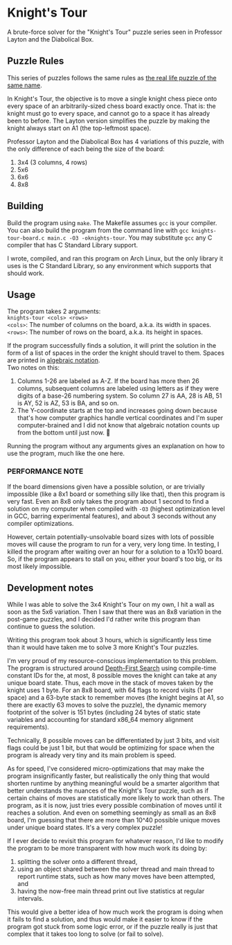 # Knight's Tour
A brute-force solver for the "Knight's Tour" puzzle series seen in Professor Layton and the Diabolical Box.

## Puzzle Rules
This series of puzzles follows the same rules as [the real life puzzle of the same name](https://en.wikipedia.org/wiki/Knight%27s_tour).

In Knight's Tour, the objective is to move a single knight chess piece onto every space of an arbitrarily-sized chess board exactly once. That is: the knight must go to every space, and cannot go to a space it has already been to before. The Layton version simplifies the puzzle by making the knight always start on A1 (the top-leftmost space).

Professor Layton and the Diabolical Box has 4 variations of this puzzle, with the only difference of each being the size of the board:
1. 3x4 (3 columns, 4 rows)
2. 5x6
3. 6x6
4. 8x8

## Building
Build the program using `make`. The Makefile assumes `gcc` is your compiler.
You can also build the program from the command line with `gcc knights-tour-board.c main.c -O3 -oknights-tour`.
You may substitute `gcc` any C compiler that has C Standard Library support.

I wrote, compiled, and ran this program on Arch Linux, but the only library it uses is the C Standard Library, so any environment which supports that should work.

## Usage
The program takes 2 arguments:\
`knights-tour <cols> <rows>`\
`<cols>`: The number of columns on the board, a.k.a. its width in spaces.\
`<rows>`: The number of rows on the board, a.k.a. its height in spaces.

If the program successfully finds a solution, it will print the solution in the form of a list of spaces in the order the knight should travel to them. Spaces are printed in [algebraic notation](https://en.wikipedia.org/wiki/Algebraic_notation_(chess)).\
Two notes on this:
1. Columns 1-26 are labeled as A-Z. If the board has more then 26 columns, subsequent columns are labeled using letters as if they were digits of a base-26 numbering system. So column 27 is AA, 28 is AB, 51 is AY, 52 is AZ, 53 is BA, and so on.
2. The Y-coordinate starts at the top and increases going down because that's how computer graphics handle vertical coordinates and I'm super computer-brained and I did not know that algebraic notation counts up from the bottom until just now. :smiling_face_with_tear:

Running the program without any arguments gives an explanation on how to use the program, much like the one here.

### PERFORMANCE NOTE
If the board dimensions given have a possible solution, or are trivially impossible (like a 8x1 board or something silly like that), then this program is very fast. Even an 8x8 only takes the program about 1 second to find a solution on my computer when compiled with `-O3` (highest optimization level in GCC, barring experimental features), and about 3 seconds without any compiler optimizations.

However, certain potentially-unsolvable board sizes with lots of possible moves will cause the program to run for a very, very long time. In testing, I killed the program after waiting over an hour for a solution to a 10x10 board. So, if the program appears to stall on you, either your board's too big, or its most likely impossible.

## Development notes
While I was able to solve the 3x4 Knight's Tour on my own, I hit a wall as soon as the 5x6 variation. Then I saw that there was an 8x8 variation in the post-game puzzles, and I decided I'd rather write this program than continue to guess the solution.

Writing this program took about 3 hours, which is significantly less time than it would have taken me to solve 3 more Knight's Tour puzzles.

I'm very proud of my resource-conscious implementation to this problem. The program is structured around [Depth-First Search](https://en.wikipedia.org/wiki/Depth-first_search) using compile-time constant IDs for the, at most, 8 possible moves the knight can take at any unique board state. Thus, each move in the stack of moves taken by the knight uses 1 byte. For an 8x8 board, with 64 flags to record visits (1 per space) and a 63-byte stack to remember moves (the knight begins at A1, so there are exactly 63 moves to solve the puzzle), the dynamic memory footprint of the solver is 151 bytes (including 24 bytes of static state variables and accounting for standard x86_64 memory alignment requirements).

Technically, 8 possible moves can be differentiated by just 3 bits, and visit flags could be just 1 bit, but that would be optimizing for space when the program is already very tiny and its main problem is speed.

As for speed, I've considered micro-optimizations that may make the program insignificantly faster, but realistically the only thing that would shorten runtime by anything meaningful would be a smarter algorithm that better understands the nuances of the Knight's Tour puzzle, such as if certain chains of moves are statistically more likely to work than others. The program, as it is now, just tries every possible combination of moves until it reaches a solution. And even on something seemingly as small as an 8x8 board, I'm guessing that there are more than 10^40 possible unique moves under unique board states. It's a very complex puzzle!

If I ever decide to revisit this program for whatever reason, I'd like to modify the program to be more transparent with how much work its doing by:
1. splitting the solver onto a different thread,
2. using an object shared between the solver thread and main thread to report runtime stats, such as how many moves have been attempted, and
3. having the now-free main thread print out live statistics at regular intervals.

This would give a better idea of how much work the program is doing when it fails to find a solution, and thus would make it easier to know if the program got stuck from some logic error, or if the puzzle really is just that complex that it takes too long to solve (or fail to solve).
